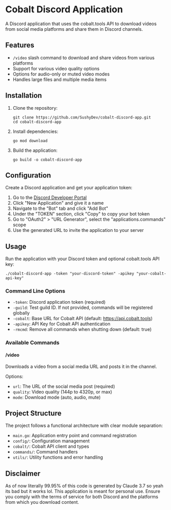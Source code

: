 # Cobalt Discord Application

A Discord application that uses the cobalt.tools API to download videos from social media platforms and share them in Discord channels.

## Features

- `/video` slash command to download and share videos from various platforms
- Support for various video quality options
- Options for audio-only or muted video modes
- Handles large files and multiple media items

## Installation

1. Clone the repository:
   ```
   git clone https://github.com/SushyDev/cobalt-discord-app.git
   cd cobalt-discord-app
   ```

2. Install dependencies:
   ```
   go mod download
   ```

3. Build the application:
   ```
   go build -o cobalt-discord-app
   ```

## Configuration

Create a Discord application and get your application token:

1. Go to the [Discord Developer Portal](https://discord.com/developers/applications)
2. Click "New Application" and give it a name
3. Navigate to the "Bot" tab and click "Add Bot"
4. Under the "TOKEN" section, click "Copy" to copy your bot token
5. Go to "OAuth2" > "URL Generator", select the "applications.commands" scope
6. Use the generated URL to invite the application to your server

## Usage

Run the application with your Discord token and optional cobalt.tools API key:

```
./cobalt-discord-app -token "your-discord-token" -apikey "your-cobalt-api-key"
```

### Command Line Options

- `-token`: Discord application token (required)
- `-guild`: Test guild ID. If not provided, commands will be registered globally
- `-cobalt`: Base URL for Cobalt API (default: https://api.cobalt.tools)
- `-apikey`: API Key for Cobalt API authentication
- `-rmcmd`: Remove all commands when shutting down (default: true)

### Available Commands

#### /video

Downloads a video from a social media URL and posts it in the channel.

Options:
- `url`: The URL of the social media post (required)
- `quality`: Video quality (144p to 4320p, or max)
- `mode`: Download mode (auto, audio, mute)

## Project Structure

The project follows a functional architecture with clear module separation:

- `main.go`: Application entry point and command registration
- `config/`: Configuration management
- `cobalt/`: Cobalt API client and types
- `commands/`: Command handlers
- `utils/`: Utility functions and error handling

## Disclaimer

As of now literally 99.95% of this code is generated by Claude 3.7 so yeah its bad but it works lol.
This application is meant for personal use. Ensure you comply with the terms of service for both Discord and the platforms from which you download content.
